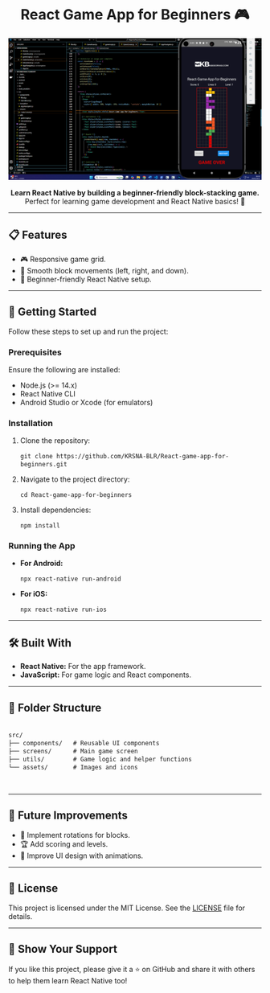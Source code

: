 <!DOCTYPE html>
<html lang="en">
<head>
  <meta charset="UTF-8">
  <meta name="viewport" content="width=device-width, initial-scale=1.0">
  </head>
<body>
  <h1 align="center">React Game App for Beginners 🎮</h1>

  <p align="center">
    <img src="https://github.com/KRSNA-BLR/React-game-app-for-beginners/blob/main/assets/React-game-app-for-beginners-kbasesorias.png" alt="React Game App for Beginners" style="max-width: 100%; height: auto;">
  </p>

  <p align="center">
    <strong>Learn React Native by building a beginner-friendly block-stacking game.</strong> Perfect for learning game development and React Native basics! 🚀
  </p>

  <hr>

  <h2>📋 Features</h2>
  <ul>
    <li>🎮 Responsive game grid.</li>
    <li>🔄 Smooth block movements (left, right, and down).</li>
    <li>🚀 Beginner-friendly React Native setup.</li>
  </ul>

  <hr>

  <h2>📖 Getting Started</h2>
  <p>Follow these steps to set up and run the project:</p>

  <h3>Prerequisites</h3>
  <p>Ensure the following are installed:</p>
  <ul>
    <li>Node.js (>= 14.x)</li>
    <li>React Native CLI</li>
    <li>Android Studio or Xcode (for emulators)</li>
  </ul>

  <h3>Installation</h3>
  <ol>
    <li>Clone the repository:
      <pre><code>git clone https://github.com/KRSNA-BLR/React-game-app-for-beginners.git</code></pre>
    </li>
    <li>Navigate to the project directory:
      <pre><code>cd React-game-app-for-beginners</code></pre>
    </li>
    <li>Install dependencies:
      <pre><code>npm install</code></pre>
    </li>
  </ol>

  <h3>Running the App</h3>
  <ul>
    <li><strong>For Android:</strong>
      <pre><code>npx react-native run-android</code></pre>
    </li>
    <li><strong>For iOS:</strong>
      <pre><code>npx react-native run-ios</code></pre>
    </li>
  </ul>

  <hr>

  <h2>🛠️ Built With</h2>
  <ul>
    <li><strong>React Native:</strong> For the app framework.</li>
    <li><strong>JavaScript:</strong> For game logic and React components.</li>
  </ul>

  <hr>

  <h2>📂 Folder Structure</h2>
  <pre>
<code>
src/
├── components/   # Reusable UI components
├── screens/      # Main game screen
├── utils/        # Game logic and helper functions
└── assets/       # Images and icons
</code>
  </pre>

  <hr>

  <h2>🚀 Future Improvements</h2>
  <ul>
    <li>🔄 Implement rotations for blocks.</li>
    <li>🏆 Add scoring and levels.</li>
    <li>🎨 Improve UI design with animations.</li>
  </ul>

  <hr>

  <h2>📄 License</h2>
  <p>This project is licensed under the MIT License. See the <a href="LICENSE">LICENSE</a> file for details.</p>

  <hr>

  <h2>🌟 Show Your Support</h2>
  <p>If you like this project, please give it a ⭐ on GitHub and share it with others to help them learn React Native too!</p>
</body>
</html>
